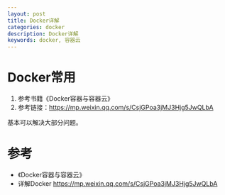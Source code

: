 ```yaml
---
layout: post
title: Docker详解
categories: docker
description: Docker详解
keywords: docker, 容器云
---
```


# Docker常用
1. 参考书籍《Docker容器与容器云》
2. 参考链接：https://mp.weixin.qq.com/s/CsjGPoa3jMJ3Hjg5JwQLbA

基本可以解决大部分问题。

# 参考

- 《Docker容器与容器云》
- 详解Docker https://mp.weixin.qq.com/s/CsjGPoa3jMJ3Hjg5JwQLbA
